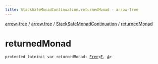 ```yaml
---
title: StackSafeMonadContinuation.returnedMonad - arrow-free
---
```


[arrow-free](../../index.html) / [arrow.free](../index.html) / [StackSafeMonadContinuation](index.html) / [returnedMonad](./returned-monad.html)

# returnedMonad

`protected lateinit var returnedMonad: `[`Free`](../-free/index.html)`<`[`F`](index.html#F)`, `[`A`](index.html#A)`>`